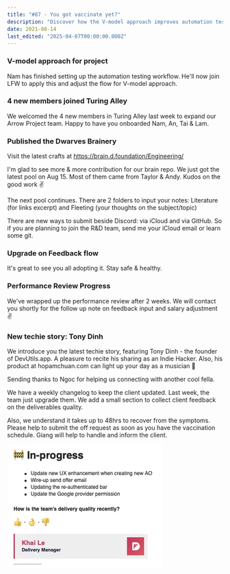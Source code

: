 ```yaml
---
title: "#87 - You got vaccinate yet?"
description: "Discover how the V-model approach improves automation testing workflows and team collaboration in Turing Alley's Arrow Project with new members and latest updates."
date: 2021-08-14
last_edited: "2025-04-07T00:00:00.000Z"
---
```


### V-model approach for project

Nam has finished setting up the automation testing workflow. He'll now join LFW to apply this and adjust the flow for V-model approach.

### 4 new members joined Turing Alley

We welcomed the 4 new members in Turing Alley last week to expand our Arrow Project team. Happy to have you onboarded Nam, An, Tai & Lam.

### Published the Dwarves Brainery

Visit the latest crafts at <https://brain.d.foundation/Engineering/>

I'm glad to see more & more contribution for our brain repo. We just got the latest pool on Aug 15. Most of them came from Taylor & Andy. Kudos on the good work ✌️

The next pool continues. There are 2 folders to input your notes: Literature (for links excerpt) and Fleeting (your thoughts on the subject/topic)

There are new ways to submit beside Discord: via iCloud and via GitHub. So if you are planning to join the R&D team, send me your iCloud email or learn some git.

### Upgrade on Feedback flow

It's great to see you all adopting it. Stay safe & healthy.

### Performance Review Progress

We've wrapped up the performance review after 2 weeks. We will contact you shortly for the follow up note on feedback input and salary adjustment ✌️

### New techie story: Tony Dinh

We introduce you the latest techie story, featuring Tony Dinh - the founder of DevUtils.app. A pleasure to recite his sharing as an Indie Hacker. Also, his product at hopamchuan.com can light up your day as a musician 🎵

Sending thanks to Ngoc for helping us connecting with another cool fella.

We have a weekly changelog to keep the client updated. Last week, the team just upgrade them. We add a small section to collect client feedback on the deliverables quality.

Also, we understand it takes up to 48hrs to recover from the symptoms. Please help to submit the off request as soon as you have the vaccination schedule. Giang will help to handle and inform the client.

![](assets/notion-image-1744006955160-ukyam.webp)

